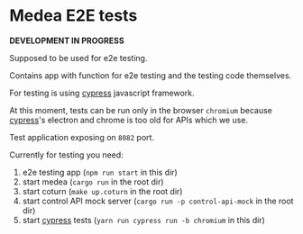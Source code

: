 Medea E2E tests
==============

__DEVELOPMENT IN PROGRESS__

Supposed to be used for e2e testing.

Contains app with function for e2e testing and the testing code themselves.

For testing is using [cypress] javascript framework.

At this moment, tests can be run only 
in the browser `chromium` because [cypress]'s electron 
and chrome is too old for APIs which we use.

Test application exposing on `8082` port.

Currently for testing you need:
1. e2e testing app (`npm run start` in this dir)
2. start medea (`cargo run` in the root dir)
3. start coturn (`make up.coturn` in the root dir)
4. start control API mock server (`cargo run -p control-api-mock` in the root dir)
4. start [cypress] tests (`yarn run cypress run -b chromium` in this dir)


[cypress]: https://www.cypress.io/

